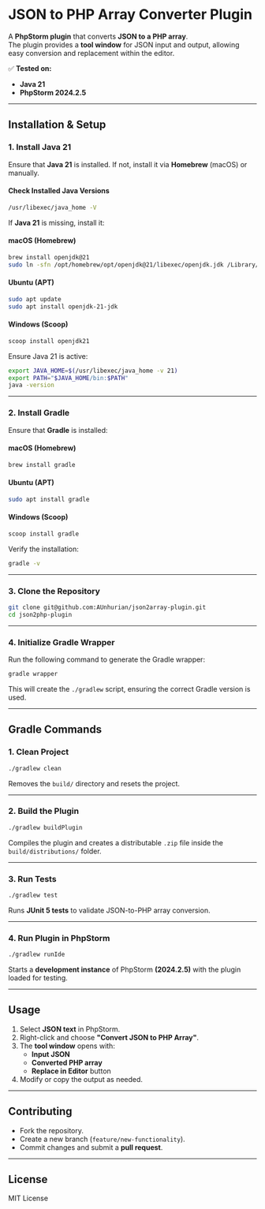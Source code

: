 # **JSON to PHP Array Converter Plugin**
A **PhpStorm plugin** that converts **JSON to a PHP array**.  
The plugin provides a **tool window** for JSON input and output, allowing easy conversion and replacement within the editor.

✅ **Tested on:**
- **Java 21**
- **PhpStorm 2024.2.5**

---

## **Installation & Setup**
### **1. Install Java 21**
Ensure that **Java 21** is installed. If not, install it via **Homebrew** (macOS) or manually.

#### **Check Installed Java Versions**
```sh
/usr/libexec/java_home -V
```
If **Java 21** is missing, install it:

#### **macOS (Homebrew)**
```sh
brew install openjdk@21
sudo ln -sfn /opt/homebrew/opt/openjdk@21/libexec/openjdk.jdk /Library/Java/JavaVirtualMachines/openjdk-21.jdk
```

#### **Ubuntu (APT)**
```sh
sudo apt update
sudo apt install openjdk-21-jdk
```

#### **Windows (Scoop)**
```sh
scoop install openjdk21
```

Ensure Java 21 is active:
```sh
export JAVA_HOME=$(/usr/libexec/java_home -v 21)
export PATH="$JAVA_HOME/bin:$PATH"
java -version
```

---

### **2. Install Gradle**
Ensure that **Gradle** is installed:

#### **macOS (Homebrew)**
```sh
brew install gradle
```

#### **Ubuntu (APT)**
```sh
sudo apt install gradle
```

#### **Windows (Scoop)**
```sh
scoop install gradle
```

Verify the installation:
```sh
gradle -v
```

---

### **3. Clone the Repository**
```sh
git clone git@github.com:AUnhurian/json2array-plugin.git
cd json2php-plugin
```

---

### **4. Initialize Gradle Wrapper**
Run the following command to generate the Gradle wrapper:
```sh
gradle wrapper
```
This will create the `./gradlew` script, ensuring the correct Gradle version is used.

---

## **Gradle Commands**

### **1. Clean Project**
```sh
./gradlew clean
```
Removes the `build/` directory and resets the project.

---

### **2. Build the Plugin**
```sh
./gradlew buildPlugin
```
Compiles the plugin and creates a distributable `.zip` file inside the `build/distributions/` folder.

---

### **3. Run Tests**
```sh
./gradlew test
```
Runs **JUnit 5 tests** to validate JSON-to-PHP array conversion.

---

### **4. Run Plugin in PhpStorm**
```sh
./gradlew runIde
```
Starts a **development instance** of PhpStorm **(2024.2.5)** with the plugin loaded for testing.

---

## **Usage**
1. Select **JSON text** in PhpStorm.
2. Right-click and choose **"Convert JSON to PHP Array"**.
3. The **tool window** opens with:
   - **Input JSON**
   - **Converted PHP array**
   - **Replace in Editor** button
4. Modify or copy the output as needed.

---

## **Contributing**
- Fork the repository.
- Create a new branch (`feature/new-functionality`).
- Commit changes and submit a **pull request**.

---

## **License**
MIT License